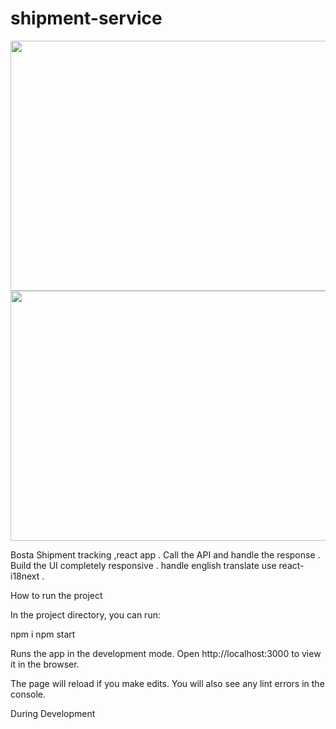 # shipment-service

<img src="https://github.com/marinaBergas/shipment-service/tree/master/src/assets/desktop.png" width="900" height="400"> 
<img src="https://github.com/marinaBergas/shipment-service/tree/master/src/assets/responsive.png" width="900" height="400">

 Bosta Shipment tracking ,react app .
 Call the API and handle the response .
 Build the UI completely responsive .
 handle english translate use react-i18next .

How to run the project

In the project directory, you can run:

npm i
npm start

Runs the app in the development mode.
Open http://localhost:3000 to view it in the browser.

The page will reload if you make edits.
You will also see any lint errors in the console.

During Development


